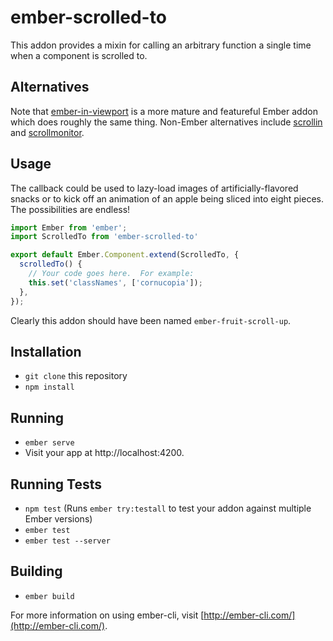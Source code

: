 # ember-scrolled-to

This addon provides a mixin for calling an arbitrary function a single time
when a component is scrolled to.

## Alternatives

Note that [ember-in-viewport](https://github.com/dockyard/ember-in-viewport) is
a more mature and featureful Ember addon which does roughly the same thing.
Non-Ember alternatives include [scrollin](https://github.com/samccone/scrollin)
and [scrollmonitor](https://github.com/stutrek/scrollMonitor).

## Usage

The callback could be used to lazy-load images of artificially-flavored snacks
or to kick off an animation of an apple being sliced into eight pieces.
The possibilities are endless!

```js
import Ember from 'ember';
import ScrolledTo from 'ember-scrolled-to'

export default Ember.Component.extend(ScrolledTo, {
  scrolledTo() {
    // Your code goes here.  For example:
    this.set('classNames', ['cornucopia']);
  },
});
```

Clearly this addon should have been named `ember-fruit-scroll-up`.

## Installation

* `git clone` this repository
* `npm install`

## Running

* `ember serve`
* Visit your app at http://localhost:4200.

## Running Tests

* `npm test` (Runs `ember try:testall` to test your addon against multiple Ember versions)
* `ember test`
* `ember test --server`

## Building

* `ember build`

For more information on using ember-cli, visit [http://ember-cli.com/](http://ember-cli.com/).
